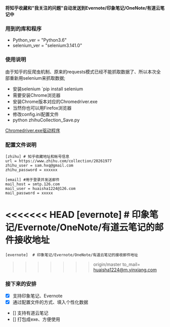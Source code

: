 **将知乎收藏和"我关注的问题"自动发送到Evernote/印象笔记/OneNote/有道云笔记中**

### 用到的库和程序
- Python_ver          = "Python3.6"
- selenium_ver        = "selenium3.141.0"


### 使用说明
由于知乎的反爬虫机制、原来的requests模式已经不能抓取数据了、所以本次全部重新用selenium来抓取数据;
- 安装selenium `pip install selenium
- 需要安装Chrome浏览器
- 安装Chrome版本对应的Chromedriver.exe
- 当然你也可以用Firefox浏览器
- 修改config.ini配置文件
- python zhihuCollection_Save.py

[Chromedriver.exe驱动程序](https://npm.taobao.org/mirrors/chromedriver/)




### 配置文件说明
    [zhihu] # 知乎收藏地址和帐号信息
    url = https://www.zhihu.com/collection/20261977
    zhihu_user = sam.hxq@gmail.com
    zhihu_password = xxxxxx

    [email] #用于登录并发送邮件
    mail_host = smtp.126.com
    mail_user = huaisha1224@126.com
    mail_password = xxxxx

<<<<<<< HEAD
    [evernote]  # 印象笔记/Evernote/OneNote/有道云笔记的邮件接收地址
=======
    [evernote]  # 印象笔记/Evernote/OneNote/有道云笔记的接收邮件地址
>>>>>>> origin/master
    to_mail= huaisha1224@m.yinxiang.com 


### 接下来的安排

- [x] 支持印象笔记、Evernote
- [x] 通过配置文件的方式、填入个性化数据    
- [] 支持有道云笔记
- [] 打包成exe、方便使用